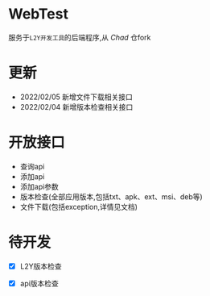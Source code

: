 # WebTest
服务于`L2Y开发工具`的后端程序,从 *Chad* 仓fork

# 更新
- 2022/02/05 新增文件下载相关接口
- 2022/02/04 新增版本检查相关接口

# 开放接口
- 查询api
- 添加api
- 添加api参数
- 版本检查(全部应用版本,包括txt、apk、ext、msi、deb等)
- 文件下载(包括exception,详情见文档)

# 待开发
+ [x] L2Y版本检查
* [x] api版本检查

